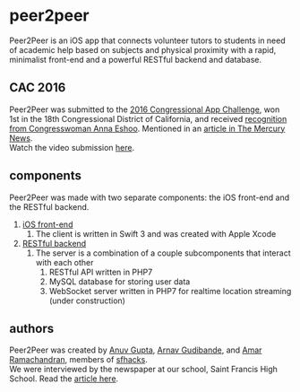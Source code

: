 # peer2peer
Peer2Peer is an iOS app that connects volunteer tutors to students in need of academic help based on subjects and physical proximity with a rapid, minimalist front-end and a powerful RESTful backend and database.  

## CAC 2016
Peer2Peer was submitted to the [2016 Congressional App Challenge](http://www.congressionalappchallenge.us/2016-winners/), won 1st in the 18th Congressional District of California, and received [recognition from Congresswoman Anna Eshoo](https://eshoo.house.gov/constituent-services/house-student-app-challenge/). Mentioned in an [article in The Mercury News](http://www.mercurynews.com/2017/08/14/app-challenge-open-to-district-18-high-school-students/).  
Watch the video submission [here](https://www.youtube.com/watch?v=PQ4SMc8Uc-E).


## components
Peer2Peer was made with two separate components: the iOS front-end and the RESTful backend.

 1. [iOS front-end](https://github.com/p2p-app/p2p-iOS)
    1. The client is written in Swift 3 and was created with Apple Xcode
 2. [RESTful backend](https://github.com/p2p-app/p2p-rest)
    1. The server is a combination of a couple subcomponents that interact with each other
        1. RESTful API written in PHP7
        2. MySQL database for storing user data
        3. WebSocket server written in PHP7 for realtime location streaming (under construction)

## authors
Peer2Peer was created by [Anuv Gupta](https://github.com/anuvgupta), [Arnav Gudibande](https://github.com/arnav-gudibande), and [Amar Ramachandran](https://github.com/amarjayr), members of [sfhacks](https://github.com/sfhacks).  
We were interviewed by the newspaper at our school, Saint Francis High School. Read the [article here](http://www.sfhs.com/page.cfm?p=815&newsid=6932).
